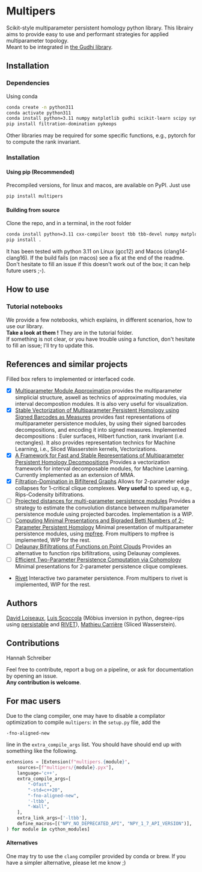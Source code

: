 # Multipers
Scikit-style multiparameter persistent homology python library. 
This librairy aims to provide easy to use and performant strategies for applied multiparameter topology.
<br> Meant to be integrated in [the Gudhi library](https://gudhi.inria.fr/).

## Installation
### Dependencies
Using conda
```sh
conda create -n python311
conda activate python311
conda install python=3.11 numpy matplotlib gudhi scikit-learn scipy sympy tqdm shapely -c conda-forge
pip install filtration-domination pykeops
```
Other libraries may be required for some specific functions, e.g., pytorch for to compute the rank invariant.

### Installation
#### Using pip (Recommended)
Precompiled versions, for linux and macos, are available on PyPI. Just use 
```sh
pip install multipers
```
#### Building from source
Clone the repo, and in a terminal, in the root folder
```sh
conda install python=3.11 cxx-compiler boost tbb tbb-devel numpy matplotlib gudhi scikit-learn cython sympy tqdm cycler typing shapely -c conda-forge
pip install .
```
It has been tested with python 3.11 on Linux (gcc12) and Macos (clang14-clang16). 
If the build fails (on macos) see a fix at the end of the readme. 
Don't hesitate to fill an issue if this doesn't work out of the box; it can help future users ;-).

## How to use
### Tutorial notebooks
We provide a few notebooks, which explains, in different scenarios, how to use our library. <br>
**Take a look at them !** They are in the tutorial folder.<br>
If something is not clear, or you have trouble using a function, don't hesitate to fill an issue; I'll try to update this.


## References and similar projects
Filled box refers to implemented or interfaced code.
 - [x] [Multiparameter Module Approximation](https://arxiv.org/abs/2206.02026) provides the multiparameter simplicial structure, aswell as technics of approximating modules, via interval decompostion modules. It is also very useful for visualization.
 - [x] [Stable Vectorization of Multiparameter Persistent Homology using Signed Barcodes as Measures](https://arxiv.org/abs/2306.03801) provides fast representations of multiparameter persistence modules, by using their signed barcodes decompositions, and encoding it into signed measures. Implemented decompositions : Euler surfaces, Hilbert function, rank invariant (i.e. rectangles). It also provides representation technics for Machine Learning, i.e., Sliced Wasserstein kernels, Vectorizations.
 - [x] [A Framework for Fast and Stable Representations of Multiparameter Persistent Homology Decompositions](https://arxiv.org/abs/2306.11170) Provides a vectorization framework for interval decomposable modules, for Machine Learning. Currently implemented as an extension of MMA.
 - [x] [Filtration-Domination in Bifiltered Graphs](https://doi.org/10.1137/1.9781611977561.ch3) Allows for 2-parameter edge collapses for 1-critical clique complexes. **Very useful** to speed up, e.g., Rips-Codensity bifiltrations. 
 - [ ] [Projected distances for multi-parameter persistence modules](https://arxiv.org/abs/2206.08818) Provides a strategy to estimate the convolution distance between multiparameter persistence module using projected barcodes. Implementation is a WIP.
 - [ ] [Computing Minimal Presentations and Bigraded Betti Numbers of 2-Parameter Persistent Homology](https://arxiv.org/abs/1902.05708) Minimal presentation of multiparameter persistence modules, using [mpfree](https://bitbucket.org/mkerber/mpfree/src/master/). From multipers to mpfree is implemented, WIP for the rest.
 - [ ] [Delaunay Bifiltrations of Functions on Point Clouds](https://arxiv.org/abs/2310.15902) Provides an alternative to function rips bifiltrations, using Delaunay complexes.
 - [ ] [Efficient Two-Parameter Persistence Computation via Cohomology](https://doi.org/10.4230/LIPIcs.SoCG.2023.15) Minimal presentations for 2-parameter persistence clique complexes.
 - [Rivet](https://github.com/rivetTDA/rivet) Interactive two parameter persistence. From multipers to rivet is implemented, WIP for the rest.


## Authors
[David Loiseaux](https://www-sop.inria.fr/members/David.Loiseaux/index.html), 
[Luis Scoccola](https://luisscoccola.com/) 
(Möbius inversion in python, degree-rips using [persistable](https://github.com/LuisScoccola/persistable) and [RIVET](https://github.com/rivetTDA/rivet/)), 
[Mathieu Carrière](https://www-sop.inria.fr/members/Mathieu.Carriere/) (Sliced Wasserstein).

## Contributions
Hannah Schreiber

Feel free to contribute, report a bug on a pipeline, or ask for documentation by opening an issue.<br>
**Any contribution is welcome**.




## For mac users 
Due to the clang compiler, one may have to disable a compilator optimization to compile `multipers`: in the `setup.py` file, add the 
```bash
-fno-aligned-new
```
line in the `extra_compile_args` list. You should have should end up with something like the following.
```python
extensions = [Extension(f"multipers.{module}",
	sources=[f"multipers/{module}.pyx"],
	language='c++',
	extra_compile_args=[
		"-Ofast",
		"-std=c++20",
		"-fno-aligned-new",
		'-ltbb',
		"-Wall",
	],
	extra_link_args=['-ltbb'],
	define_macros=[("NPY_NO_DEPRECATED_API", "NPY_1_7_API_VERSION")],
) for module in cython_modules]
```
#### Alternatives
One may try to use the `clang` compiler provided by conda or brew. If you have a simpler alternative, please let me know ;)
